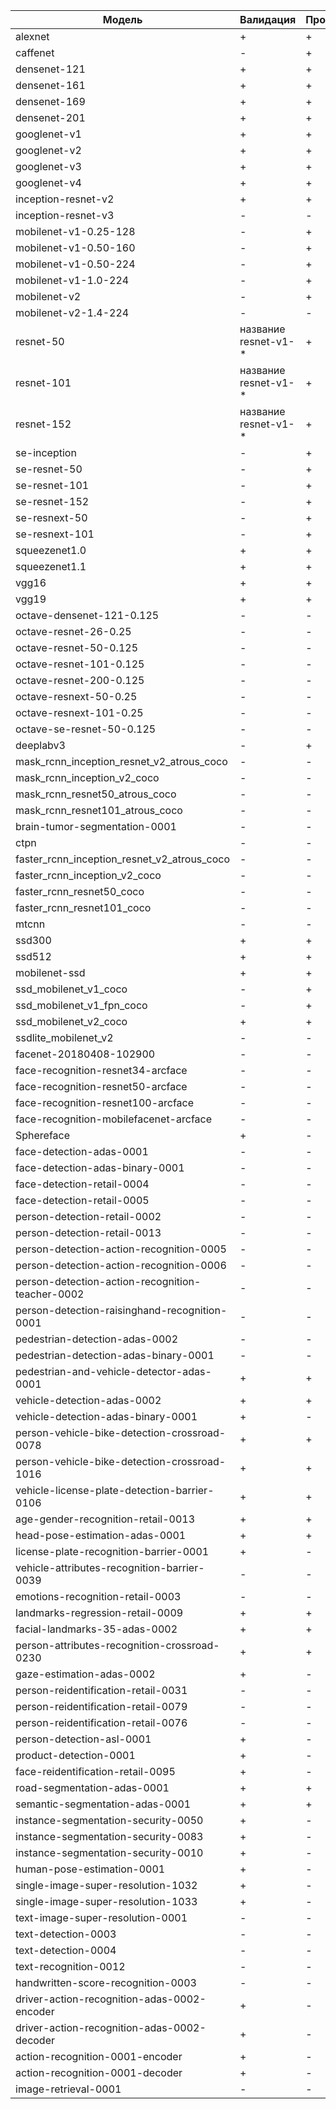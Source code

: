 Модель | Валидация | Производительность |
-------|-----------|--------------------|
alexnet|+|+|
caffenet|-|+|
densenet-121|+|+|
densenet-161|+|+|
densenet-169|+|+|
densenet-201|+|+|
googlenet-v1|+|+|
googlenet-v2|+|+|
googlenet-v3|+|+|
googlenet-v4|+|+|
inception-resnet-v2|+|+|
inception-resnet-v3|-|-|
mobilenet-v1-0.25-128|-|+|
mobilenet-v1-0.50-160|-|+|
mobilenet-v1-0.50-224|-|+|
mobilenet-v1-1.0-224|-|+|
mobilenet-v2|-|+|
mobilenet-v2-1.4-224|-|-|
resnet-50|название resnet-v1-*|+|
resnet-101|название resnet-v1-*|+|
resnet-152|название resnet-v1-*|+|
se-inception|-|+|
se-resnet-50|-|+|
se-resnet-101|-|+|
se-resnet-152|-|+|
se-resnext-50|-|+|
se-resnext-101|-|+|
squeezenet1.0|+|+|
squeezenet1.1|+|+|
vgg16|+|+|
vgg19|+|+|
octave-densenet-121-0.125|-|-|
octave-resnet-26-0.25|-|-|
octave-resnet-50-0.125|-|-|
octave-resnet-101-0.125|-|-|
octave-resnet-200-0.125|-|-|
octave-resnext-50-0.25|-|-|
octave-resnext-101-0.25|-|-|
octave-se-resnet-50-0.125|-|-|
deeplabv3|-|+|
mask_rcnn_inception_resnet_v2_atrous_coco|-|-|
mask_rcnn_inception_v2_coco|-|-|
mask_rcnn_resnet50_atrous_coco|-|-|
mask_rcnn_resnet101_atrous_coco|-|-|
brain-tumor-segmentation-0001|-|-|
ctpn|-|-|
faster_rcnn_inception_resnet_v2_atrous_coco|-|-|
faster_rcnn_inception_v2_coco|-|-|
faster_rcnn_resnet50_coco|-|-|
faster_rcnn_resnet101_coco|-|-|
mtcnn|-|-|
ssd300|+|+|
ssd512|+|+|
mobilenet-ssd|+|+|
ssd_mobilenet_v1_coco|-|+|
ssd_mobilenet_v1_fpn_coco|-|+|
ssd_mobilenet_v2_coco|+|+|
ssdlite_mobilenet_v2|-|-|
facenet-20180408-102900|-|-|
face-recognition-resnet34-arcface|-|-|
face-recognition-resnet50-arcface|-|-|
face-recognition-resnet100-arcface|-|-|
face-recognition-mobilefacenet-arcface|-|-|
Sphereface|+|-|
face-detection-adas-0001|-|-|
face-detection-adas-binary-0001|-|-|
face-detection-retail-0004|-|-|
face-detection-retail-0005|-|-|
person-detection-retail-0002|-|-|
person-detection-retail-0013|-|-|
person-detection-action-recognition-0005|-|-|
person-detection-action-recognition-0006|-|-|
person-detection-action-recognition-teacher-0002|-|-|
person-detection-raisinghand-recognition-0001|-|-|
pedestrian-detection-adas-0002|-|-|
pedestrian-detection-adas-binary-0001|-|-|
pedestrian-and-vehicle-detector-adas-0001|+|+|
vehicle-detection-adas-0002|+|+|
vehicle-detection-adas-binary-0001|+|-|
person-vehicle-bike-detection-crossroad-0078|+|+|
person-vehicle-bike-detection-crossroad-1016|+|+|
vehicle-license-plate-detection-barrier-0106|+|+|
age-gender-recognition-retail-0013|+|+|
head-pose-estimation-adas-0001|+|+|
license-plate-recognition-barrier-0001|+|-|
vehicle-attributes-recognition-barrier-0039|-|-|
emotions-recognition-retail-0003|-|-|
landmarks-regression-retail-0009|+|+|
facial-landmarks-35-adas-0002|+|+|
person-attributes-recognition-crossroad-0230|+|+|
gaze-estimation-adas-0002|+|-|
person-reidentification-retail-0031|-|-|
person-reidentification-retail-0079|-|-|
person-reidentification-retail-0076|-|-|
person-detection-asl-0001|+|-|
product-detection-0001|+|-|
face-reidentification-retail-0095|+|-|
road-segmentation-adas-0001|+|+|
semantic-segmentation-adas-0001|+|+|
instance-segmentation-security-0050|+|-|
instance-segmentation-security-0083|+|-|
instance-segmentation-security-0010|+|-|
human-pose-estimation-0001|+|-|
single-image-super-resolution-1032|+|-|
single-image-super-resolution-1033|+|-|
text-image-super-resolution-0001|-|-|
text-detection-0003|-|-|
text-detection-0004|-|-|
text-recognition-0012|-|-|
handwritten-score-recognition-0003|-|-|
driver-action-recognition-adas-0002-encoder|+|-|
driver-action-recognition-adas-0002-decoder|+|-|
action-recognition-0001-encoder|+|-|
action-recognition-0001-decoder|+|-|
image-retrieval-0001|-|-|
